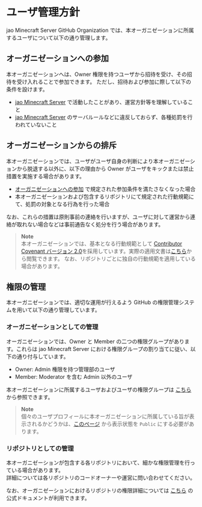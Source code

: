 # ユーザ管理方針

jao Minecraft Server GitHub Organization では、本オーガニゼーションに所属するユーザについて以下の通り管理します。

## オーガニゼーションへの参加

本オーガニゼーションへは、Owner 権限を持つユーザから招待を受け、その招待を受け入れることで参加できます。
ただし、招待および参加に際して以下の条件を設けます。

- [jao Minecraft Server](https://jaoafa.com) で活動したことがあり、運営方針等を理解していること
- [jao Minecraft Server](https://jaoafa.com) のサーバルールなどに違反しておらず、各種処罰を行われていないこと

## オーガニゼーションからの排斥

本オーガニゼーションでは、ユーザがユーザ自身の判断により本オーガニゼーションから脱退する以外に、以下の理由から Owner がユーザをキックまたは禁止措置を実施する場合があります。

- [オーガニゼーションへの参加](#オーガニゼーションへの参加) で規定された参加条件を満たさなくなった場合
- 本オーガニゼーションおよび包含するリポジトリにて規定された行動規範にて、処罰の対象となる行為を行った場合

なお、これらの措置は原則事前の連絡を行いますが、ユーザに対して運営から連絡が取れない場合などは事前通告なく処分を行う場合があります。

> **Note**  
> 本オーガニゼーションでは、基本となる行動規範として [Contributor Covenant バージョン 2.0](https://www.contributor-covenant.org/version/2/0/code_of_conduct/)を採用しています。実際の適用文書は[こちら](https://github.com/jaoafa/.github/blob/master/CODE_OF_CONDUCT.md)から閲覧できます。
> なお、リポジトリごとに独自の行動規範を適用している場合があります。

## 権限の管理

本オーガニゼーションでは、適切な運用が行えるよう GitHub の権限管理システムを用いて以下の通り管理しています。

### オーガニゼーションとしての管理

オーガニゼーションでは、Owner と Member の二つの権限グループがあります。これらは jao Minecraft Server における権限グループの割り当てに従い、以下の通り付与しています。

- Owner: Admin 権限を持つ管理部のユーザ
- Member: Moderator を含む Admin 以外のユーザ

本オーガニゼーションに所属するユーザおよびユーザの権限グループは [こちら](https://github.com/orgs/jaoafa/people) から参照できます。

> **Note**  
> 個々のユーザプロフィールに本オーガニゼーションに所属している旨が表示されるかどうかは、[このページ](https://github.com/orgs/jaoafa/people) から表示状態を `Public` にする必要があります。

### リポジトリとしての管理

本オーガニゼーションが包含する各リポジトリにおいて、細かな権限管理を行っている場合があります。  
詳細については各リポジトリのコードオーナーや運営に問い合わせてください。

なお、オーガニゼーションにおけるリポジトリの権限詳細については [こちら](https://docs.github.com/ja/organizations/managing-user-access-to-your-organizations-repositories/repository-roles-for-an-organization) の公式ドキュメントが利用できます。
